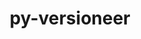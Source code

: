 ---
title: "py-versioneer"
layout: cache
categories: [package, v0.19]
meta: {"versions": ["0.26"], "compilers": ["gcc@=11.1.0", "gcc@=7.3.1", "gcc@=7.5.0", "oneapi@=2022.1.0"], "oss": ["amzn2", "ubuntu18.04", "ubuntu20.04"], "platforms": ["linux"], "targets": ["x86_64", "x86_64_v3"], "stacks": ["data-vis-sdk", "e4s", "e4s-oneapi", "ml-cpu", "ml-cuda", "ml-rocm", "radiuss"], "num_specs": 6, "num_specs_by_stack": {"ml-cuda": 1, "ml-cpu": 1, "ml-rocm": 1, "data-vis-sdk": 1, "radiuss": 1, "e4s": 2, "e4s-oneapi": 1}}
spec_details: [{"hash": "ryliz6rsb2qe73ox2yccwggw2i2jymqr", "compiler": "gcc@=7.3.1", "versions": ["0.26"], "os": "amzn2", "platform": "linux", "target": "x86_64_v3", "variants": ["build_system=python_pip"], "stacks": ["ml-cuda", "ml-cpu", "ml-rocm"], "size": "-", "tarball": "https://binaries.spack.io/releases/v0.19/build_cache/linux-amzn2-x86_64_v3/gcc-7.3.1/py-versioneer-0.26/linux-amzn2-x86_64_v3-gcc-7.3.1-py-versioneer-0.26-ryliz6rsb2qe73ox2yccwggw2i2jymqr.spack"}, {"hash": "gpiu62w7vo5a5tuos4yybhippoogihc2", "compiler": "gcc@=7.5.0", "versions": ["0.26"], "os": "ubuntu18.04", "platform": "linux", "target": "x86_64", "variants": ["build_system=python_pip"], "stacks": ["data-vis-sdk"], "size": "-", "tarball": "https://binaries.spack.io/releases/v0.19/build_cache/linux-ubuntu18.04-x86_64/gcc-7.5.0/py-versioneer-0.26/linux-ubuntu18.04-x86_64-gcc-7.5.0-py-versioneer-0.26-gpiu62w7vo5a5tuos4yybhippoogihc2.spack"}, {"hash": "ou3d6git2kxcbxhm2zobjma3izzsw3oc", "compiler": "gcc@=7.5.0", "versions": ["0.26"], "os": "ubuntu18.04", "platform": "linux", "target": "x86_64", "variants": ["build_system=python_pip"], "stacks": ["radiuss"], "size": "-", "tarball": "https://binaries.spack.io/releases/v0.19/build_cache/linux-ubuntu18.04-x86_64/gcc-7.5.0/py-versioneer-0.26/linux-ubuntu18.04-x86_64-gcc-7.5.0-py-versioneer-0.26-ou3d6git2kxcbxhm2zobjma3izzsw3oc.spack"}, {"hash": "js7yuwkskooe5bfda23qtohq3puz6idz", "compiler": "gcc@=11.1.0", "versions": ["0.26"], "os": "ubuntu20.04", "platform": "linux", "target": "x86_64", "variants": ["build_system=python_pip"], "stacks": ["e4s"], "size": "-", "tarball": "https://binaries.spack.io/releases/v0.19/build_cache/linux-ubuntu20.04-x86_64/gcc-11.1.0/py-versioneer-0.26/linux-ubuntu20.04-x86_64-gcc-11.1.0-py-versioneer-0.26-js7yuwkskooe5bfda23qtohq3puz6idz.spack"}, {"hash": "itrrqjijfgni6gpcpoqtuh7axvv3dcby", "compiler": "gcc@=11.1.0", "versions": ["0.26"], "os": "ubuntu20.04", "platform": "linux", "target": "x86_64", "variants": ["build_system=python_pip"], "stacks": ["e4s"], "size": "-", "tarball": "https://binaries.spack.io/releases/v0.19/build_cache/linux-ubuntu20.04-x86_64/gcc-11.1.0/py-versioneer-0.26/linux-ubuntu20.04-x86_64-gcc-11.1.0-py-versioneer-0.26-itrrqjijfgni6gpcpoqtuh7axvv3dcby.spack"}, {"hash": "oxapgdh7mmrnvqlvmhcrgxh6qfqhpo5a", "compiler": "oneapi@=2022.1.0", "versions": ["0.26"], "os": "ubuntu20.04", "platform": "linux", "target": "x86_64", "variants": ["build_system=python_pip"], "stacks": ["e4s-oneapi"], "size": "-", "tarball": "https://binaries.spack.io/releases/v0.19/build_cache/linux-ubuntu20.04-x86_64/oneapi-2022.1.0/py-versioneer-0.26/linux-ubuntu20.04-x86_64-oneapi-2022.1.0-py-versioneer-0.26-oxapgdh7mmrnvqlvmhcrgxh6qfqhpo5a.spack"}]
---